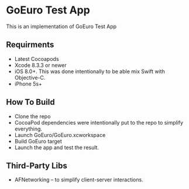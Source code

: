 # GoEuro Test App

This is an implementation of GoEuro Test App

## Requirments
- Latest Cocoapods
- Xcode 8.3.3 or newer
- iOS 8.0+. This was done intentionally to be able mix Swift with Objective-C.
- iPhone 5s+

## How To Build
- Clone the repo
- CocoaPod dependencies were intentionally put to the repo to simplify everything. 
- Launch GoEuro/GoEuro.xcworkspace
- Build GoEuro target
- Launch the app and test the result.

## Third-Party Libs
- AFNetworking – to simplify client-server interactions.
